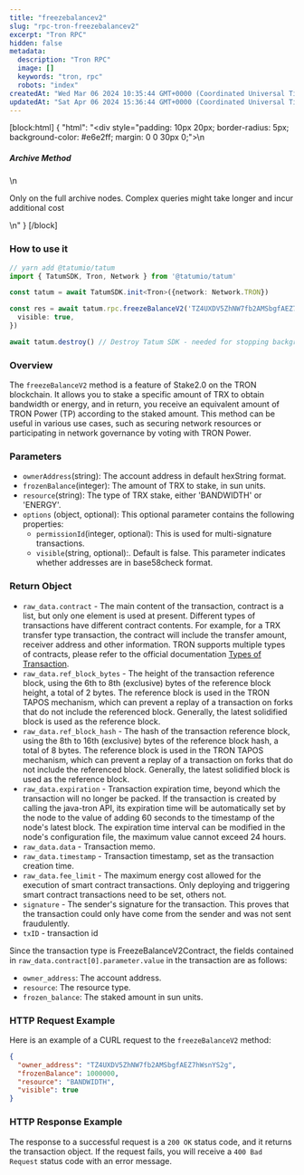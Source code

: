 ```yaml
---
title: "freezebalancev2"
slug: "rpc-tron-freezebalancev2"
excerpt: "Tron RPC"
hidden: false
metadata: 
  description: "Tron RPC"
  image: []
  keywords: "tron, rpc"
  robots: "index"
createdAt: "Wed Mar 06 2024 10:35:44 GMT+0000 (Coordinated Universal Time)"
updatedAt: "Sat Apr 06 2024 15:36:44 GMT+0000 (Coordinated Universal Time)"
---
```

[block:html]
{
  "html": "<div style=\"padding: 10px 20px; border-radius: 5px; background-color: #e6e2ff; margin: 0 0 30px 0;\">\n  <h5>Archive Method</h5>\n  <p>Only on the full archive nodes. Complex queries might take longer and incur additional cost</p>\n</div>"
}
[/block]


### How to use it



```typescript
// yarn add @tatumio/tatum
import { TatumSDK, Tron, Network } from '@tatumio/tatum'

const tatum = await TatumSDK.init<Tron>({network: Network.TRON})

const res = await tatum.rpc.freezeBalanceV2('TZ4UXDV5ZhNW7fb2AMSbgfAEZ7hWsnYS2g', 10000000, 'ENERGY', {
  visible: true,
})

await tatum.destroy() // Destroy Tatum SDK - needed for stopping background jobs
```



### Overview

The `freezeBalanceV2` method is a feature of Stake2.0 on the TRON blockchain. It allows you to stake a specific amount of TRX to obtain bandwidth or energy, and in return, you receive an equivalent amount of TRON Power (TP) according to the staked amount. This method can be useful in various use cases, such as securing network resources or participating in network governance by voting with TRON Power.

### Parameters

- `ownerAddress`(string):  The account address in default hexString format.
- `frozenBalance`(integer):  The amount of TRX to stake, in sun units.
- `resource`(string): The type of TRX stake, either 'BANDWIDTH' or 'ENERGY'.
- `options` (object, optional): This optional parameter contains the following properties:
  - `permissionId`(integer, optional): This is used for multi-signature transactions.
  - `visible`(string, optional):. Default is false. This parameter indicates whether addresses are in base58check format.

### Return Object

- `raw_data.contract` - The main content of the transaction, contract is a list, but only one element is used at present. Different types of transactions have different contract contents. For example, for a TRX transfer type transaction, the contract will include the transfer amount, receiver address and other information. TRON supports multiple types of contracts, please refer to the official documentation [Types of Transaction](https://developers.tron.network/docs/tron-protocol-transaction#types-of-transaction).
- `raw_data.ref_block_bytes` - The height of the transaction reference block, using the 6th to 8th (exclusive) bytes of the reference block height, a total of 2 bytes. The reference block is used in the TRON TAPOS mechanism, which can prevent a replay of a transaction on forks that do not include the referenced block. Generally, the latest solidified block is used as the reference block.
- `raw_data.ref_block_hash` - The hash of the transaction reference block, using the 8th to 16th (exclusive) bytes of the reference block hash, a total of 8 bytes. The reference block is used in the TRON TAPOS mechanism, which can prevent a replay of a transaction on forks that do not include the referenced block. Generally, the latest solidified block is used as the reference block.
- `raw_data.expiration` - Transaction expiration time, beyond which the transaction will no longer be packed. If the transaction is created by calling the java-tron API, its expiration time will be automatically set by the node to the value of adding 60 seconds to the timestamp of the node's latest block. The expiration time interval can be modified in the node's configuration file, the maximum value cannot exceed 24 hours.
- `raw_data.data` - Transaction memo.
- `raw_data.timestamp` - Transaction timestamp, set as the transaction creation time.
- `raw_data.fee_limit` - The maximum energy cost allowed for the execution of smart contract transactions. Only deploying and triggering smart contract transactions need to be set, others not.
- `signature` - The sender's signature for the transaction. This proves that the transaction could only have come from the sender and was not sent fraudulently.
- `txID` - transaction id

Since the transaction type is FreezeBalanceV2Contract, the fields contained in `raw_data.contract[0].parameter.value` in the transaction are as follows:

- `owner_address`: The account address.
- `resource`: The resource type.
- `frozen_balance`: The staked amount in sun units.

### HTTP Request Example

Here is an example of a CURL request to the `freezeBalanceV2` method:

```json
{
  "owner_address": "TZ4UXDV5ZhNW7fb2AMSbgfAEZ7hWsnYS2g",
  "frozenBalance": 1000000,
  "resource": "BANDWIDTH",
  "visible": true
}
```

### HTTP Response Example

The response to a successful request is a `200 OK` status code, and it returns the transaction object. If the request fails, you will receive a `400 Bad Request` status code with an error message.
